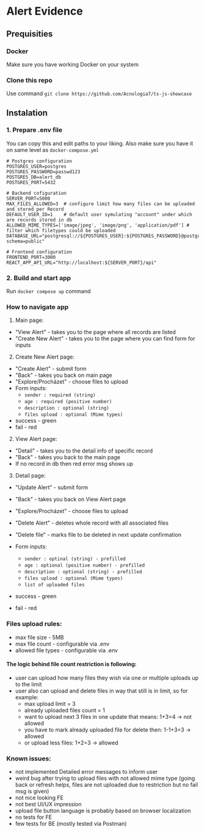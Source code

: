 # Alert Evidence

## Prequisities

### Docker

Make sure you have working Docker on your system

### Clone this repo

Use command `git clone https://github.com/Acnologia7/ts-js-showcase`

## Instalation

### 1. Prepare .env file

You can copy this and edit paths to your liking. Also make sure you have it on same level as `docker-compose.yml`

```
# Postgres configuration
POSTGRES_USER=postgres
POSTGRES_PASSWORD=passwd123
POSTGRES_DB=alert_db
POSTGRES_PORT=5432

# Backend cofiguration
SERVER_PORT=5000
MAX_FILES_ALLOWED=3  # configure limit how many files can be uploaded and stored per Record
DEFAULT_USER_ID=1    # default user symulating "account" under which are records stored in db
ALLOWED_MIME_TYPES=['image/jpeg', 'image/png', 'application/pdf'] # filter which filetypes could be uploaded
DATABASE_URL="postgresql://${POSTGRES_USER}:${POSTGRES_PASSWORD}@postgres:${POSTGRES_PORT}/${POSTGRES_DB}?schema=public"

# Frontend configuration
FRONTEND_PORT=3000
REACT_APP_API_URL="http://localhost:${SERVER_PORT}/api"
```

### 2. Build and start app

Run `docker compose up` command

### How to navigate app

1. Main page:

- "View Alert" - takes you to the page where all records are listed
- "Create New Alert" - takes you to the page where you can find form for inputs

2. Create New Alert page:

- "Create Alert" - submit form
- "Back" - takes you back on main page
- "Explore/Procházet" - choose files to upload
- Form inputs:
  - `sender : required (string)`
  - `age : required (positive number)`
  - `description : optional (string)`
  - `files upload : optional (Mime types)`
- success - green
- fail - red

2. View Alert page:

- "Detail" - takes you to the detail info of specific record
- "Back" - takes you back to the main page
- If no record in db then red error msg shows up

3. Detail page:

- "Update Alert" - submit form
- "Back" - takes you back on View Alert page
- "Explore/Procházet" - choose files to upload
- "Delete Alert" - deletes whole record with all associated files
- "Delete file" - marks file to be deleted in next update confirmation

- Form inputs:
  - `sender : optinal (string) - prefilled`
  - `age : optional (positive number) - prefilled`
  - `description : optional (string) - prefilled `
  - `files upload : optional (Mime types)`
  - `list of uploaded files`
- success - green
- fail - red

### Files upload rules:

- max file size - 5MB
- max file count - configurable via .env
- allowed file types - configurable via .env

#### The logic behind file count restriction is following:

- user can upload how many files they wish via one or multiple uploads up to the limit
- user also can upload and delete files in way that still is in limit, so for example:
  - max upload limit = 3
  - already uploaded files count = 1
  - want to upload next 3 files in one update that means: 1+3=4 -> not allowed
  - you have to mark already uploaded file for delete then: 1-1+3=3 -> allowed
  - or upload less files: 1+2=3 -> allowed

### Known issues:

- not implemented Detailed error messages to inform user
- weird bug after trying to upload files with not allowed mime type (going back or refresh helps, files are not uploaded due to restriction but no fail msg is given)
- not nice looking FE
- not best UI/UX impression
- upload file button language is probably based on browser localization
- no tests for FE
- few tests for BE (mostly tested via Postman)
